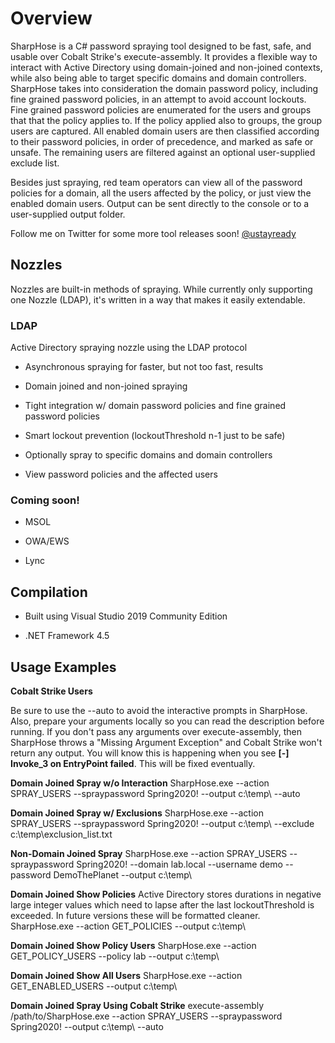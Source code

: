 # Overview

SharpHose is a C# password spraying tool designed to be fast, safe, and usable over Cobalt Strike's execute-assembly. It provides a flexible way to interact with Active Directory using domain-joined and non-joined contexts, while also being able to target specific domains and domain controllers. SharpHose takes into consideration the domain password policy, including fine grained password policies, in an attempt to avoid account lockouts. Fine grained password policies are enumerated for the users and groups that that the policy applies to. If the policy applied also to groups, the group users are captured. All enabled domain users are then classified according to their password policies, in order of precedence, and marked as safe or unsafe. The remaining users are filtered against an optional user-supplied exclude list.

Besides just spraying, red team operators can view all of the password policies for a domain, all the users affected by the policy, or just view the enabled domain users. Output can be sent directly to the console or to a user-supplied output folder.

Follow me on Twitter for some more tool releases soon!
[@ustayready](https://twitter.com/ustayready)

## Nozzles

Nozzles are built-in methods of spraying. While currently only supporting one Nozzle (LDAP), it's written in a way that makes it easily extendable.

### LDAP

Active Directory spraying nozzle using the LDAP protocol

- Asynchronous spraying for faster, but not too fast, results 

- Domain joined and non-joined spraying

- Tight integration w/ domain password policies and fine grained password policies

- Smart lockout prevention (lockoutThreshold n-1 just to be safe)

- Optionally spray to specific domains and domain controllers

- View password policies and the affected users

### Coming soon!

- MSOL

- OWA/EWS

- Lync

## Compilation

- Built using Visual Studio 2019 Community Edition

- .NET Framework 4.5

## Usage Examples

**Cobalt Strike Users**

Be sure to use the --auto to avoid the interactive prompts in SharpHose. Also, prepare your arguments locally so you can read the description before running. If you don't pass any arguments over execute-assembly, then SharpHose throws a "Missing Argument Exception" and Cobalt Strike won't return any output. You will know this is happening when you see **[-] Invoke_3 on EntryPoint failed**. This will be fixed eventually.

**Domain Joined Spray w/o Interaction**
SharpHose.exe --action SPRAY_USERS --spraypassword Spring2020! --output c:\temp\ --auto

**Domain Joined Spray w/ Exclusions**
SharpHose.exe --action SPRAY_USERS --spraypassword Spring2020! --output c:\temp\ --exclude c:\temp\exclusion_list.txt

**Non-Domain Joined Spray**
SharpHose.exe --action SPRAY_USERS --spraypassword Spring2020! --domain lab.local --username demo --password DemoThePlanet --output c:\temp\

**Domain Joined Show Policies**
Active Directory stores durations in negative large integer values which need to lapse after the last lockoutThreshold is exceeded. In future versions these will be formatted cleaner.
SharpHose.exe --action GET_POLICIES --output c:\temp\

**Domain Joined Show Policy Users**
SharpHose.exe --action GET_POLICY_USERS --policy lab --output c:\temp\

**Domain Joined Show All Users**
SharpHose.exe --action GET_ENABLED_USERS --output c:\temp\

**Domain Joined Spray Using Cobalt Strike**
execute-assembly /path/to/SharpHose.exe --action SPRAY_USERS --spraypassword Spring2020! --output c:\temp\ --auto


